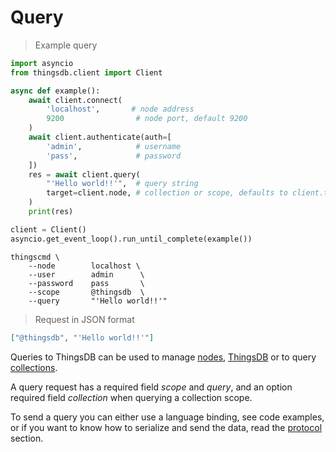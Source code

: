 # Query

> Example query

```python
import asyncio
from thingsdb.client import Client

async def example():
    await client.connect(
        'localhost',       # node address
        9200                # node port, default 9200
    )
    await client.authenticate(auth=[
        'admin',            # username
        'pass',             # password
    ])
    res = await client.query(
        "'Hello world!!'",  # query string
        target=client.node, # collection or scope, defaults to client.thingsdb
    )
    print(res)

client = Client()
asyncio.get_event_loop().run_until_complete(example())
```

```shell
thingscmd \
    --node        localhost \
    --user        admin      \
    --password    pass       \
    --scope       @thingsdb  \
    --query       "'Hello world!!'"
```

> Request in JSON format

```json
["@thingsdb", "'Hello world!!'"]
```

Queries to ThingsDB can be used to manage [nodes](#node-api), [ThingsDB](#thingsdb-api) or to query [collections](#collection-api).

A query request has a required field *scope* and *query*, and an option required field *collection* when querying a collection scope.


To send a query you can either use a language binding, see code examples, or if you
want to know how to serialize and send the data, read the [protocol](#protocol) section.